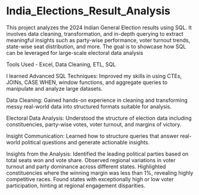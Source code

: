 # India_Elections_Result_Analysis

This project analyzes the 2024 Indian General Election results using SQL. It involves data cleaning, transformation, and in-depth querying to extract meaningful insights such as party-wise performance, voter turnout trends, state-wise seat distribution, and more. The goal is to showcase how SQL can be leveraged for large-scale electoral data analysis

Tools Used - Excel, Data Cleaning, ETL, SQL

I learned Advanced SQL Techniques: Improved my skills in using CTEs, JOINs, CASE WHEN, window functions, and aggregate queries to manipulate and analyze large datasets.

Data Cleaning: Gained hands-on experience in cleaning and transforming messy real-world data into structured formats suitable for analysis.

Electoral Data Analysis: Understood the structure of election data including constituencies, party-wise votes, voter turnout, and margins of victory.

Insight Communication: Learned how to structure queries that answer real-world political questions and generate actionable insights.

 Insights from the Analysis: Identified the leading political parties based on total seats won and vote share. Observed regional variations in voter turnout and party dominance across different states. Highlighted constituencies where the winning margin was less than 1%, revealing highly competitive races. Found states with exceptionally high or low voter participation, hinting at regional engagement disparities.
